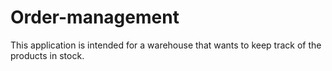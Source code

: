 # Order-management
This application is intended for a warehouse that wants to keep track of the products in stock.
